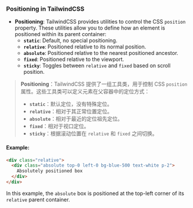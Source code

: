 ### Positioning in TailwindCSS

- **Positioning**: TailwindCSS provides utilities to control the CSS `position` property. These utilities allow you to define how an element is positioned within its parent container:
  - **`static`**: Default, no special positioning.
  - **`relative`**: Positioned relative to its normal position.
  - **`absolute`**: Positioned relative to the nearest positioned ancestor.
  - **`fixed`**: Positioned relative to the viewport.
  - **`sticky`**: Toggles between `relative` and `fixed` based on scroll position.

> **Positioning**：TailwindCSS 提供了一组工具类，用于控制 CSS `position` 属性。这些工具类可以定义元素在父容器中的定位方式：  
> - **`static`**：默认定位，没有特殊定位。  
> - **`relative`**：相对于其正常位置定位。  
> - **`absolute`**：相对于最近的定位祖先定位。  
> - **`fixed`**：相对于视口定位。  
> - **`sticky`**：根据滚动位置在 `relative` 和 `fixed` 之间切换。

#### Example:

```html
<div class="relative">
  <div class="absolute top-0 left-0 bg-blue-500 text-white p-2">
    Absolutely positioned box
  </div>
</div>
```

In this example, the `absolute` box is positioned at the top-left corner of its `relative` parent container.